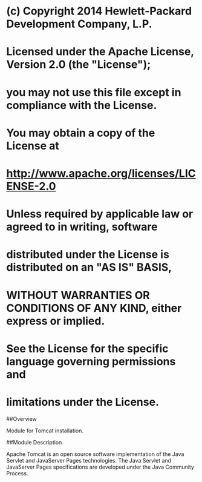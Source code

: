# (c) Copyright 2014 Hewlett-Packard Development Company, L.P.
#
#   Licensed under the Apache License, Version 2.0 (the "License");
#   you may not use this file except in compliance with the License.
#   You may obtain a copy of the License at
#
#       http://www.apache.org/licenses/LICENSE-2.0
#
#   Unless required by applicable law or agreed to in writing, software
#   distributed under the License is distributed on an "AS IS" BASIS,
#   WITHOUT WARRANTIES OR CONDITIONS OF ANY KIND, either express or implied.
#   See the License for the specific language governing permissions and
#   limitations under the License.

##Overview

Module for Tomcat installation.

##Module Description

Apache Tomcat is an open source software implementation of the Java Servlet and JavaServer Pages technologies. The Java Servlet and JavaServer Pages specifications are developed under the Java Community Process.